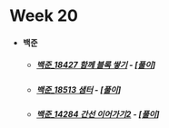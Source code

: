 # Week 20

- #### 백준

  - ##### [백준_18427 함께 블록 쌓기](https://www.acmicpc.net/problem/18427) - [[풀이](https://github.com/catch4/Song/blob/master/2020/week20/18427_block_together.cpp)]

  - ##### [백준_18513 샘터](https://www.acmicpc.net/problem/18513) - [[풀이](https://github.com/catch4/Song/blob/master/2020/week20/18513_oasis.cpp)]
  
  - ##### [백준_14284 간선 이어가기2](https://www.acmicpc.net/problem/14284) - [[풀이](https://github.com/catch4/Song/blob/master/2020/week20/14284_connecting_edge.cpp)]
  
    

